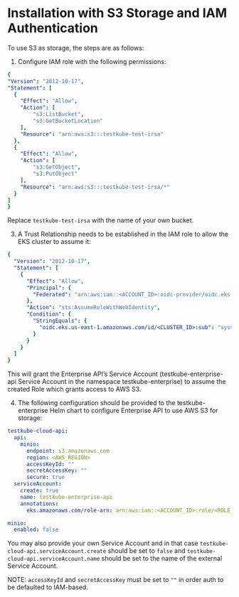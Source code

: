 # Installation with S3 Storage and IAM Authentication

To use S3 as storage, the steps are as follows:

1. Configure IAM role with the following permissions:

  ```yaml
{
  "Version": "2012-10-17",
  "Statement": [
    {
      "Effect": "Allow",
      "Action": [
          "s3:ListBucket",
          "s3:GetBucketLocation"
      ],
      "Resource": "arn:aws:s3:::testkube-test-irsa"
    },
    {
      "Effect": "Allow",
      "Action": [
          "s3:GetObject",
          "s3:PutObject"
      ],
      "Resource": "arn:aws:s3:::testkube-test-irsa/*"
    }
  ]
}
  ```  
Replace `testkube-test-irsa` with the name of your own bucket.

3. A Trust Relationship needs to be established in the IAM role to allow the EKS cluster to assume it:

```yaml
{
  "Version": "2012-10-17",
  "Statement": [
    {
      "Effect": "Allow",
      "Principal": {
        "Federated": "arn:aws:iam::<ACCOUNT_ID>:oidc-provider/oidc.eks.us-east-1.amazonaws.com/id/<CLUSTER_ID>"
      },
      "Action": "sts:AssumeRoleWithWebIdentity",
      "Condition": {
        "StringEquals": {
          "oidc.eks.us-east-1.amazonaws.com/id/<CLUSTER_ID>:sub": "system:serviceaccount:testkube-enterprise:testkube-enterprise-api"
        }
      }
    }
  ]
}
```
This will grant the Enterprise API’s Service Account (testkube-enterprise-api Service Account in the namespace testkube-enterprise) to assume the created Role which grants access to AWS S3.

4. The following configuration should be provided to the testkube-enterprise Helm chart to configure Enterprise API to use AWS S3 for storage:

```yaml
testkube-cloud-api:
  api:
    minio:
      endpoint: s3.amazonaws.com
      region: <AWS_REGION>
      accessKeyId: ""
      secretAccessKey: ""
      secure: true
  serviceAccount:
    create: true
    name: testkube-enterprise-api
    annotations:
      eks.amazonaws.com/role-arn: arn:aws:iam::<ACCOUNT_ID>:role/<ROLE_NAME>

minio:
  enabled: false
 ```

You may also provide your own Service Account and in that case `testkube-cloud-api.serviceAccount.create` should be set to `false` and `testkube-cloud-api.serviceAccount.name` should be set to the name of the external Service Account.

NOTE: `accessKeyId` and `secretAccessKey` must be set to `""` in order auth to be defaulted to IAM-based.